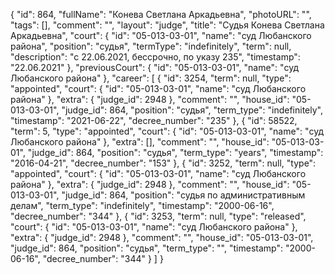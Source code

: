 {
    "id": 864,
    "fullName": "Конева Светлана Аркадьевна",
    "photoURL": "",
    "tags": [],
    "comment": "",
    "layout": "judge",
    "title": "Судья Конева Светлана Аркадьевна",
    "court": {
        "id": "05-013-03-01",
        "name": "суд Любанского района",
        "position": "судья",
        "termType": "indefinitely",
        "term": null,
        "description": "c 22.06.2021, бессрочно, по указу 235",
        "timestamp": "22.06.2021"
    },
    "previousCourt": {
        "id": "05-013-03-01",
        "name": "суд Любанского района"
    },
    "career": [
        {
            "id": 3254,
            "term": null,
            "type": "appointed",
            "court": {
                "id": "05-013-03-01",
                "name": "суд Любанского района"
            },
            "extra": {
                "judge_id": 2948
            },
            "comment": "",
            "house_id": "05-013-03-01",
            "judge_id": 864,
            "position": "судья",
            "term_type": "indefinitely",
            "timestamp": "2021-06-22",
            "decree_number": "235"
        },
        {
            "id": 58522,
            "term": 5,
            "type": "appointed",
            "court": {
                "id": "05-013-03-01",
                "name": "суд Любанского района"
            },
            "extra": [],
            "comment": "",
            "house_id": "05-013-03-01",
            "judge_id": 864,
            "position": "судья",
            "term_type": "years",
            "timestamp": "2016-04-21",
            "decree_number": "153"
        },
        {
            "id": 3252,
            "term": null,
            "type": "appointed",
            "court": {
                "id": "05-013-03-01",
                "name": "суд Любанского района"
            },
            "extra": {
                "judge_id": 2948
            },
            "comment": "",
            "house_id": "05-013-03-01",
            "judge_id": 864,
            "position": "судья по административным делам",
            "term_type": "indefinitely",
            "timestamp": "2000-06-16",
            "decree_number": "344"
        },
        {
            "id": 3253,
            "term": null,
            "type": "released",
            "court": {
                "id": "05-013-03-01",
                "name": "суд Любанского района"
            },
            "extra": {
                "judge_id": 2948
            },
            "comment": "",
            "house_id": "05-013-03-01",
            "judge_id": 864,
            "position": "судья",
            "term_type": "",
            "timestamp": "2000-06-16",
            "decree_number": "344"
        }
    ]
}